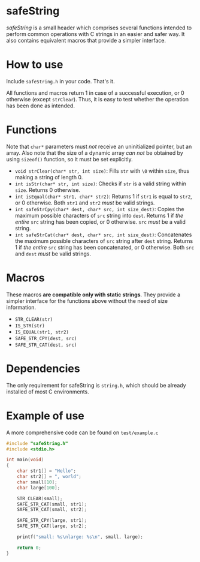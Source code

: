 # safeString
_safeString_ is a small header which comprises several functions intended to
perform common operations with C strings in an easier and safer way. It also
contains equivalent macros that provide a simpler interface.

# How to use
Include `safeString.h` in your code. That's it.

All functions and macros return 1 in case of a successful execution, or 0
otherwise (except `strClear`). Thus, it is easy to test whether the operation has been done as
intended.

# Functions

Note that `char*` parameters must _not_ receive an uninitialized pointer, but an
array. Also note that the size of a dynamic array _can not_ be obtained by using
`sizeof()` function, so it must be set explicitly.

* `void strClear(char* str, int size)`: Fills `str` with `\0` within `size`,
  thus making a string of length 0.
* `int isStr(char* str, int size)`: Checks if `str` is a valid string within
  `size`. Returns 0 otherwise.
* `int isEqual(char* str1, char* str2)`: Returns 1 if `str1` is equal to `str2`,
  or 0 otherwise. Both `str1` and `str2` _must_ be valid strings.
* `int safeStrCpy(char* dest, char* src, int size_dest)`: Copies the maximum
  possible characters of `src` string into `dest`. Returns 1 if _the entire_
  `src` string has been copied, or 0 otherwise. `src` _must_ be a valid string.
* `int safeStrCat(char* dest, char* src, int size_dest)`: Concatenates the
  maximum possible characters of `src` string after `dest` string. Returns 1 if
  _the entire_ `src` string has been concatenated, or 0 otherwise. Both `src`
  and `dest` _must_ be valid strings.

# Macros

These macros __are compatible only with static strings__. They provide a simpler
interface for the functions above without the need of size information.

* `STR_CLEAR(str)`
* `IS_STR(str)`
* `IS_EQUAL(str1, str2)`
* `SAFE_STR_CPY(dest, src)`
* `SAFE_STR_CAT(dest, src)`

# Dependencies

The only requirement for safeString is `string.h`, which should be already
installed of most C environments.

# Example of use
A more comprehensive code can be found on `test/example.c`

```c
#include "safeString.h"
#include <stdio.h>

int main(void)
{
    char str1[] = "Hello";
    char str2[] = ", world";
    char small[10];
    char large[100];

    STR_CLEAR(small);
    SAFE_STR_CAT(small, str1);
    SAFE_STR_CAT(small, str2);

    SAFE_STR_CPY(large, str1);
    SAFE_STR_CAT(large, str2);

    printf("small: %s\nlarge: %s\n", small, large);

    return 0;
}
```